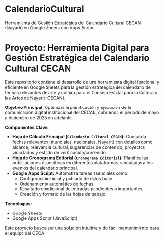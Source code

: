 # CalendarioCultural
Herramienta de Gestión Estratégica del Calendario Cultural CECAN (Nayarit) en Google Sheets con Apps Script.
# Proyecto: Herramienta Digital para Gestión Estratégica del Calendario Cultural CECAN

Este repositorio contiene el desarrollo de una herramienta digital funcional y eficiente en Google Sheets para la gestión estratégica del calendario de fechas relevantes de arte y cultura para el Consejo Estatal para la Cultura y las Artes de Nayarit (CECAN).

**Objetivo Principal:** Optimizar la planificación y ejecución de la comunicación digital institucional del CECAN, cubriendo el periodo de mayo a diciembre de 2025 en adelante.

**Componentes Clave:**

* **Hoja de Cálculo Principal (`Calendario Cultural CECAN`):** Consolida fechas relevantes (mundiales, nacionales, Nayarit) con detalles como alcance, relevancia cultural, sugerencias de contenido, proyectos vinculados y estado de verificación/contenido.
* **Hoja de Cronograma Editorial (`Cronograma Editorial`):** Planifica las publicaciones específicas en diferentes plataformas, vinculadas a los eventos del calendario principal.
* **Google Apps Script:** Automatiza tareas esenciales como:
    * Configuración inicial y poblado de datos base.
    * Ordenamiento automático de fechas.
    * Resaltado condicional de entradas pendientes o importantes.
    * Creación y formato de las hojas de trabajo.

**Tecnologías:**

* Google Sheets
* Google Apps Script (JavaScript)

Este proyecto busca ser una solución intuitiva y de fácil mantenimiento para el equipo del CECA
